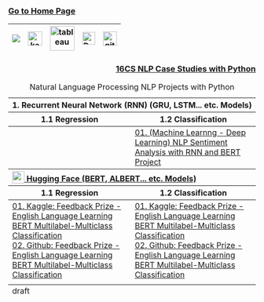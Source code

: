 ### [Go to Home Page](https://github.com/celik-muhammed)

<div align="center">
  
| [![](https://img.shields.io/badge/linkedin-%230077B5.svg?&style=for-the-badge&logo=linkedin&logoColor=white)][Linkedin] | [<img src="https://www.kaggle.com/static/images/site-logo.svg" alt="kaggle" height="28.5"/>][kaggle] | [<img src="https://www.tableau.com/sites/default/files/2021-05/tableau_rgb_500x104.png" alt="tableau" height="50"/>][tableau] | [<picture><source media="(prefers-color-scheme: dark)" srcset="https://theme.zdassets.com/theme_assets/224203/4a55138e21ad44a9c72c8295181c79fe938a2ae6.svg" alt="kaggle" height="26"><img alt="Dark" src="https://cdn-static-1.medium.com/sites/medium.com/about/images/Medium-Logo-Black-RGB-1.svg" alt="kaggle" height="26"></picture>][medium] | [<img src="https://user-images.githubusercontent.com/94930605/160260064-ff3aa908-cbfd-4350-ab28-a26a0b7a1819.png" alt="github_pages" height="28.5"/>][github_pages] |
|:-:|:-:|:-:|:-:|:-:|
<!-- CHANGE-05 .../myname/ myname yerine profil user name yaz -->
[Linkedin]: https://www.linkedin.com/in/çelik-muhammed/ "LinkedIn"
[kaggle]: https://www.kaggle.com/clkmuhammed "Kaggle Page"
[tableau]: https://public.tableau.com/app/profile/celikmuhammed "Tableau Page"
[medium]: https://celik-muhammed.medium.com/ "Medium Page"
[github_pages]: https://celik-muhammed.github.io/ "GitHub Pages"
</div>
  
<h3 align='right'>
  
[16CS NLP Case Studies with Python](https://github.com/celik-muhammed/16CS-NLP-Case-Studies-with-Python/blob/master/README.md)
</h3>

  

<table align="center">
    <caption><div align='center'>Natural Language Processing NLP Projects with Python</div></caption>
<thead align='left'><tr><th colspan=2>1. Recurrent Neural Network (RNN) (GRU, LSTM... etc. Models)</th></tr></thead>
<thead><tr><th>1.1 Regression</th><th>1.2 Classification</th></tr></thead>
<tbody>
  <tr>
    <td><a href="#"></a></td>
    <td rowspan="1"><a href="https://github.com/celik-muhammed/NLP-Sentiment-Analysis-with-RNN-BERT-Project">01. (Machine Learnng - Deep Learning) NLP Sentiment Analysis with RNN and BERT Project</a></td>
  </tr>
</tbody>
<thead align='left'><tr><th colspan=2><a href="https://huggingface.co/models"><img src="https://huggingface.co/front/assets/huggingface_logo-noborder.svg" alt="" valign="bottom" width="25" height="25"> Hugging Face (BERT, ALBERT... etc. Models)</a></th></tr></thead>
<thead><tr><th>1.1 Regression</th><th>1.2 Classification</th></tr></thead>
<tbody>
  <tr>
    <td>
      <a href="https://www.kaggle.com/competitions/feedback-prize-english-language-learning">01. Kaggle: Feedback Prize - English Language Learning BERT Multilabel-Multiclass Classification</a>
      <br>
      <a href="https://github.com/celik-muhammed/DL_RNN-NLP-ELL-FeedbackPrize-BERT-Multilabel-Multiclass/blob/master/README.md">02. Github: Feedback Prize - English Language Learning BERT Multilabel-Multiclass Classification</a>
    </td>
    <td>
      <a href="https://www.kaggle.com/competitions/feedback-prize-english-language-learning">01. Kaggle: Feedback Prize - English Language Learning BERT Multilabel-Multiclass Classification</a>
      <br>
      <a href="https://github.com/celik-muhammed/DL_RNN-NLP-ELL-FeedbackPrize-BERT-Multilabel-Multiclass/blob/master/README.md">02. Github: Feedback Prize - English Language Learning BERT Multilabel-Multiclass Classification</a>
    </td>
  </tr>
  <tr>
    <td><a href="#"></a></td>
  </tr>
</tbody>
  
<tfoot>
  <tr><td>draft</td></tr>
</tfoot>
</table>
